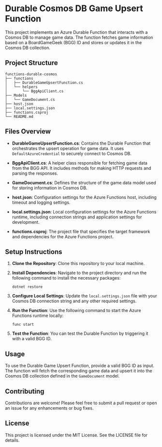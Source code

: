 # Durable Cosmos DB Game Upsert Function

This project implements an Azure Durable Function that interacts with a Cosmos DB to manage game data. The function fetches game information based on a BoardGameGeek (BGG) ID and stores or updates it in the Cosmos DB collection.

## Project Structure

```
functions-durable-cosmos
├── functions
│   ├── DurableGameUpsertFunction.cs
│   └── helpers
│       └── BggApiClient.cs
├── Models
│   └── GameDocument.cs
├── host.json
├── local.settings.json
├── functions.csproj
└── README.md
```

## Files Overview

- **DurableGameUpsertFunction.cs**: Contains the Durable Function that orchestrates the upsert operation for game data. It uses `DefaultAzureCredential` to securely connect to Cosmos DB.

- **BggApiClient.cs**: A helper class responsible for fetching game data from the BGG API. It includes methods for making HTTP requests and parsing the responses.

- **GameDocument.cs**: Defines the structure of the game data model used for storing information in Cosmos DB.

- **host.json**: Configuration settings for the Azure Functions host, including timeout and logging settings.

- **local.settings.json**: Local configuration settings for the Azure Functions runtime, including connection strings and application settings for development.

- **functions.csproj**: The project file that specifies the target framework and dependencies for the Azure Functions project.

## Setup Instructions

1. **Clone the Repository**: Clone this repository to your local machine.

2. **Install Dependencies**: Navigate to the project directory and run the following command to install the necessary packages:
   ```
   dotnet restore
   ```

3. **Configure Local Settings**: Update the `local.settings.json` file with your Cosmos DB connection string and any other required settings.

4. **Run the Function**: Use the following command to start the Azure Functions runtime locally:
   ```
   func start
   ```

5. **Test the Function**: You can test the Durable Function by triggering it with a valid BGG ID.

## Usage

To use the Durable Game Upsert Function, provide a valid BGG ID as input. The function will fetch the corresponding game data and upsert it into the Cosmos DB collection defined in the `GameDocument` model.

## Contributing

Contributions are welcome! Please feel free to submit a pull request or open an issue for any enhancements or bug fixes.

## License

This project is licensed under the MIT License. See the LICENSE file for details.
